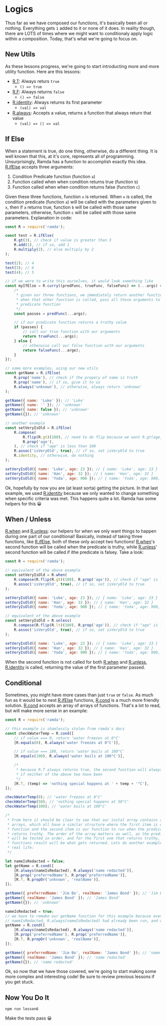 # Logics

Thus far as we have composed our functions, it's basically been all or nothing. Everything gets `1` added to it or none of it does. In reality though, there are LOTS of times where we might want to conditionaly apply logic within a composition. Today, that's what we're going to focus on.

## New Utils

As these lessons progress, we're going to start introducting more and more utility function. Here are this lessons:

-   [R.T](https://ramdajs.com/docs/#T): Always returs `true`
    -   `() => true`
-   [R.F](https://ramdajs.com/docs/#F): Always returns `false`
    -   `() => false`
-   [R.identity](https://ramdajs.com/docs/#identity): Always returns its first parameter
    -   `(val) => val`
-   [R.always](https://ramdajs.com/docs/#always): Accepts a value, returns a function that always return that value
    -   `(val) => () => val`

## If Else

When a statement is true, do one thing, otherwise, do a different thing. It is well known that this, at it's core, represents all of programming. Unsurprisingly, Ramda has a function to accomplish exactly this idea. [R.ifElse](https://ramdajs.com/docs/#ifElse) accepts three arguments:

1. Condition Predicate function (function `a`)
1. Function called when when condition returns true (function `b`)
1. Function called when when condition returns false (function `c`)

Given these three functions, function `x` is returned. When `x` is called, the condition predicate (function `a`) will be called with the parameters given to `x`, then if `a` returns true, function `b` will be called with those same parameters, otherwise, function `c` will be called with those same parameters. Explanation in code:

```javascript
const R = require('ramda');

const test = R.ifElse(
    R.gt(3), // check if value is greater than 3
    R.add(1), // if so, add 1
    R.multiply(2), // else multiply by 2
);

test(2); // 4
test(3); // 6
test(4); // 5

// if we were to write this ourselves, it would look something like
const myIfElse = R.curry((predFunc, trueFunc, falseFunc) => (...args) => {
    /*
     * given our three functions, we immediately return another function
     * when that other function is called, pass all those arguments to our
     * predicate function
     */
    const passes = predFunc(...args);

    // if our predicate function returns a truthy value
    if (passes) {
        // call our true function with our arguments
        return trueFunc(...args);
    } else {
        // otherwise call our false function with our arguments
        return falseFunc(...arge);
    }
});

// some more examples, using our new utils
const getName = R.ifElse(
    R.prop('name'), // check if the propery of name is truth
    R.prop('name'), // if so, give it to us
    R.always('unknown'), // otherwise, always return 'unknown'
);

getName({ name: 'Luke' }); // 'Luke'
getName({ name: '' }); // 'unknown'
getName({ name: false }); // 'unknown'
getName({}); // 'unknown'

// another example
const setVeryIsOld = R.ifElse(
    R.compose(
        R.flip(R.gt)(100), // need to do flip because we want R.gt(age, 100), not R.gt(100, age)
        R.prop('age'),
    ), // check if "age" is less than 100
    R.assoc('isVeryOld', true), // if so, set isVeryOld to true
    R.identity, // otherwise, do nothing
);

setVeryIsOld({ name: 'Luke', age: 23 }); // { name: 'Luke', age: 23 }
setVeryIsOld({ name: 'Han', age: 32 }); // { name: 'Han', age: 32 }
setVeryIsOld({ name: 'Yoda', age: 900 }); // { name: 'Yoda', age: 900, isVeryOld: true }
```

Ok, hopefully by now you are (at least sorta) getting the picture. In that last example, we used [R.identity](https://ramdajs.com/docs/#identity) because we only wanted to change something when specific criteria was met. This happens quite a lot. Ramda has some helpers for this 😀

## When / Unless

[R.when](https://ramdajs.com/docs/#when) and [R.unless](https://ramdajs.com/docs/#unless): our helpers for when we only want things to happen during one part of our conditional! Basically, instead of taking three functions, like [R.ifElse](https://ramdajs.com/docs/#ifElse), both of these only accept two functions! [R.when](https://ramdajs.com/docs/#when)'s second function will be called when the predicate is truthy, while [R.unless](https://ramdajs.com/docs/#unless)' second function will be called if ithe predicate is falsey. Take a look:

```javascript
const R = require('ramda');

// equivalent of the above example
const setVeryIsOld = R.when(
    R.compose(R.flip(R.gt)(100), R.prop('age')), // check if "age" is less than 100
    R.assoc('isVeryOld', true), // if so, set isVeryOld to true
);

setVeryIsOld({ name: 'Luke', age: 23 }); // { name: 'Luke', age: 23 }
setVeryIsOld({ name: 'Han', age: 32 }); // { name: 'Han', age: 32 }
setVeryIsOld({ name: 'Yoda', age: 900 }); // { name: 'Yoda', age: 900, isVeryOld: true }

// equivalent of the above example
const setVeryIsOld = R.unless(
    R.compose(R.flip(R.lt)(100), R.prop('age')), // check if "age" is less than 100
    R.assoc('isVeryOld', true), // if so, set isVeryOld to true
);

setVeryIsOld({ name: 'Luke', age: 23 }); // { name: 'Luke', age: 23 }
setVeryIsOld({ name: 'Han', age: 32 }); // { name: 'Han', age: 32 }
setVeryIsOld({ name: 'Yoda', age: 900 }); // { name: 'Yoda', age: 900, isVeryOld: true }
```

When the second function is not called for both [R.when](https://ramdajs.com/docs/#when) and [R.unless](https://ramdajs.com/docs/#unless), [R.identity](https://ramdajs.com/docs/#identity) is called, returning the value of the first parameter passed.

## Conditional

Sometimes, you might have more cases than just `true` or `false`. As much fun as it would be to nest [R.ifElse](https://ramdajs.com/docs/#ifElse) functions, [R.cond](https://ramdajs.com/docs/#cond) is a much more friendly solution. [R.cond](https://ramdajs.com/docs/#cond) accepts an array of arrays of functions. That's a lot to read, but will make more sense in an example:

```javascript
const R = require('ramda');

// this example is shamlessly stolen from ramda's docs
const checkWaterTemp = R.cond([
    // if value === 0, return 'water freezes at 0°C'
    [R.equals(0), R.always('water freezes at 0°C')],

    // if value === 100, return 'water boils at 100°C'
    [R.equals(100), R.always('water boils at 100°C')],

    /*
     * because R.T always returns true, the second function will always be called
     * if neither of the above two have been
     */
    [R.T, (temp) => 'nothing special happens at ' + temp + '°C'],
]);

checkWaterTemp(0); // 'water freezes at 0°C'
checkWaterTemp(50); // 'nothing special happens at 50°C'
checkWaterTemp(100); // 'water boils at 100°C'

/*
 * From here it should be clear to see that our inital array contains a list of
 * arrays, which all have a similar structure where the first item is our predicate
 * function and the second item is our function to run when the predicate function
 * returns truthy. The order of the array matters as well, as the predicate functions
 * will be tested in order, and for the first one that returns truthy, it's partner
 * functions result will be what gets returned. Lets do another example thats closer to
 * real life:
 */

let nameIsRedacted = false;
let getName = R.cond([
    [R.always(nameIsRedacted), R.always('name redacted')],
    [R.prop('preferredName'), R.prop('preferredName')],
    [R.T, R.propOr('unknown', 'realName')],
]);

getName({ preferredName: 'Jim Bo', realName: 'James Bond' }); // 'Jim Bo'
getName({ realName: 'James Bond' }); // 'James Bond'
getName({}); // 'unknown'

nameIsRedacted = true;
// we have to remake our getName function for this example because even if we change
// nameIsRedacted, R.always(nameIsRedacted) had already been run, and won't be re-evaluated
getName = R.cond([
    [R.always(nameIsRedacted), R.always('name redacted')],
    [R.prop('preferredName'), R.prop('preferredName')],
    [R.T, R.propOr('unknown', 'realName')],
]);

getName({ preferredName: 'Jim Bo', realName: 'James Bond' }); // 'name redacted'
getName({ realName: 'James Bond' }); // 'name redacted'
getName({}); // 'name redacted'
```

Ok, so now that we have those covered, we're going to start making some more complex and interesting code! Be sure to review previous lessons if you get stuck.

## Now You Do It

`npm run lesson6`

Make the tests pass 😀
